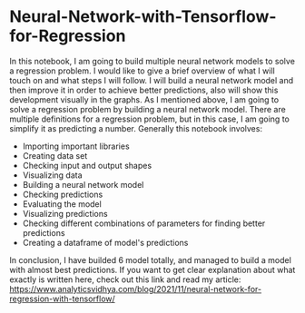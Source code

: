 # Neural-Network-with-Tensorflow-for-Regression
In this notebook, I am going to build multiple neural network models to solve a regression problem. I would like to give a brief overview of what I will touch on and what steps I will follow. I will build a neural network model and then improve it in order to achieve better predictions, also will show this development visually in the graphs. As I mentioned above, I am going to solve a regression problem by building a neural network model. There are multiple definitions for a regression problem, but in this case, I am going to simplify it as predicting a number. Generally this notebook involves:
* Importing important libraries
* Creating data set
* Checking input and output shapes
* Visualizing data
* Building a neural network model
* Checking predictions
* Evaluating the model
* Visualizing predictions
* Checking different combinations of parameters for finding better predictions
* Creating a dataframe of model's predictions

In conclusion, I have builded 6 model totally, and managed to build a model with almost best predictions. 
If you want to get clear explanation about what exactly is written here, check out this link and read my article:
https://www.analyticsvidhya.com/blog/2021/11/neural-network-for-regression-with-tensorflow/
